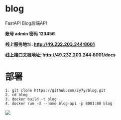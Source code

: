 # blog
FastAPI Blog后端API

**账号 admin 密码 123456**

**线上服务地址: http://49.232.203.244:8001**

**线上接口文档地址: http://49.232.203.244:8001/docs**

# 部署

```shell
1. git clone https://github.com/zy7y/blog.git
2. cd blog
3. docker build -t blog .
4. docker run -d --name blog-api -p 8001:80 blog
```

![](https://gitee.com/zy7y/blog_images/raw/master/img/20210204163912.png)

